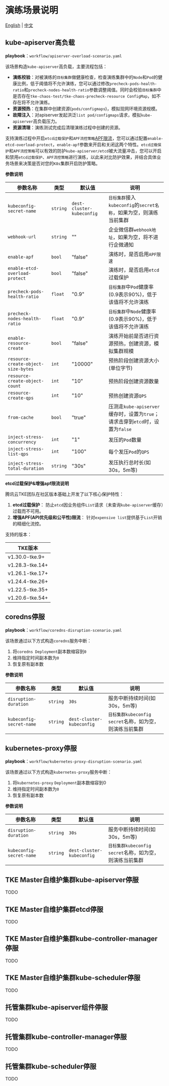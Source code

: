 # 演练场景说明

[English](README.md) | [中文](README_zh.md)

## kube-apiserver高负载

**playbook**：`workflow/apiserver-overload-scenario.yaml`

该场景构造`kube-apiserver`高负载，主要流程包括：
- **演练校验**：对被演练的`目标集群`做健康检查，检查演练集群中的`Node`和`Pod`的健康比例，低于阈值将不允许演练，您可以通过修改`precheck-pods-health-ratio`和`precheck-nodes-health-ratio`参数调整阈值。同时会校验`目标集群`中是否存在`tke-chaos-test/tke-chaos-precheck-resource ConfigMap`，如不存在将不允许演练。
- **资源预热**：在集群中创建资源(`pods/configmaps`)，模拟现网环境资源规模。
- **故障注入**：对apiserver发起洪泛`list pod/configmaps`请求，模拟`kube-apiserver`高负载压力。
- **资源清理**：演练测试完成后清理演练过程中创建的资源。

支持演练过程中开启`etcd过载保护`和`APF流控策略`[APF限流](https://kubernetes.io/zh-cn/docs/concepts/cluster-administration/flow-control/)，您可以通过配置`enable-etcd-overload-protect`，`enable-apf`参数来开启和关闭这两个特性。`etcd过载保护`和`APF流控策略`可以有效的防护`kube-apiserver/etcd`被大流量冲击，您可以开启和禁用`etcd过载保护`、`APF流控策略`进行演练，以此来对比防护效果，并结合具体业务场景来决策是否对您的`K8s`集群开启防护策略。

**参数说明**

| 参数名称 | 类型 | 默认值 | 说明 |
|---------|---------|------|--------|
| `kubeconfig-secret-name` | `string` | `dest-cluster-kubeconfig` | `目标集群`接入`kubeconfig`的`secret名称`，如果为空，则演练当前集群 |
| `webhook-url` | `string` | "" | 企业微信群`webhook地址`，如果为空，将不进行企微通知 |
| `enable-apf` | `bool` | "false" | 演练时，是否启用`APF限速` |
| `enable-etcd-overload-protect` | `bool` | "false" | 演练时，是否启用`etcd`过载保护 |
| `precheck-pods-health-ratio` | `float` | "0.9" | `目标集群`中`Pod`健康率(0.9表示90%)，低于该值将不允许演练 |
| `precheck-nodes-health-ratio` | `float` | "0.9" | `目标集群`中`Node`健康率(0.9表示90%)，低于该值将不允许演练 |
| `enable-resource-create` | `bool` | "false" | 演练开始前是否进行资源预热，创建资源，模拟集群规模 |
| `resource-create-object-size-bytes` | `int` | "10000" | 预热阶段创建资源大小(单位字节) |
| `resource-create-object-count` | `int` | "10" | 预热阶段创建资源数量 |
| `resource-create-qps` | `int` | "10" | 预热创建资源`QPS` |
| `from-cache` | `bool` | "true" | 压测走`kube-apiserver`缓存时，设置为`true`；请求击穿到`etcd`时，设置为`false` |
| `inject-stress-concurrency` | `int` | "1" | 发压的`Pod`数量 |
| `inject-stress-list-qps` | `int` | "100" | 每个发压`Pod`的`QPS` |
| `inject-stress-total-duration` | `string` | "30s" | 发压执行总时长(如30s，5m等) |

**etcd过载保护&增强apf限流说明**

腾讯云TKE团队在社区版本基础上开发了以下核心保护特性：

1. **etcd过载保护**： 防止`etcd`因业务组件`List`请求（未查询`kube-apiserver`缓存）过载而不可用。
2. **增强APF(API优先级和公平性)限流**： 针对`expensive list`提供基于`List`开销的精细化流控。

支持的版本：

| TKE版本           |
|-------------------|
| v1.30.0-tke.9+    |
| v1.28.3-tke.14+   |
| v1.26.1-tke.17+   |
| v1.24.4-tke.26+   |
| v1.22.5-tke.35+   |
| v1.20.6-tke.54+   |

## coredns停服

**playbook**：`workflow/coredns-disruption-scenario.yaml`

该场景通过以下方式构造`coredns`服务中断：
1. 将`coredns Deployment`副本数缩容到`0`
2. 维持指定时间副本数为`0`
3. 恢复原有副本数

**参数说明**

| 参数名称 | 类型 | 默认值 | 说明 |
|---------|------|--------|------|
| `disruption-duration` | `string` | `30s` | 服务中断持续时间(如30s，5m等) |
| `kubeconfig-secret-name` | `string` | `dest-cluster-kubeconfig` | `目标集群kubeconfig secret`名称，如为空，则演练当前集群 |

## kubernetes-proxy停服

**playbook**：`workflow/kubernetes-proxy-disruption-scenario.yaml`

该场景通过以下方式构造`kubernetes-proxy`服务中断：
1. 将`kubernetes-proxy` `Deployment`副本数缩容到0
2. 维持指定时间副本数为`0`
3. 恢复原有副本数

**参数说明**

| 参数名称 | 类型 | 默认值 | 说明 |
|---------|------|--------|------|
| `disruption-duration` | `string` | `30s` | 服务中断持续时间(如30s，5m等) |
| `kubeconfig-secret-name` | `string` | `dest-cluster-kubeconfig` | `目标集群kubeconfig secret`名称，如为空，则演练当前集群 |

## TKE Master自维护集群kube-apiserver停服
TODO

## TKE Master自维护集群etcd停服
TODO

## TKE Master自维护集群kube-controller-manager停服
TODO

## TKE Master自维护集群kube-scheduler停服
TODO

## 托管集群kube-apiserver组件停服
TODO

## 托管集群kube-controller-manager停服
TODO

## 托管集群kube-scheduler停服
TODO

